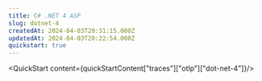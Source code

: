 ```yaml
---
title: C# .NET 4 ASP
slug: dotnet-4
createdAt: 2024-04-03T20:31:15.000Z
updatedAt: 2024-04-03T20:22:54.000Z
quickstart: true
---
```


<QuickStart content={quickStartContent["traces"]["otlp"]["dot-net-4"]}/>

